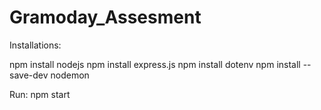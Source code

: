 # Gramoday_Assesment

Installations:

  npm install nodejs
  npm install express.js
  npm install dotenv
  npm install --save-dev nodemon
  
Run:
  npm start
  


